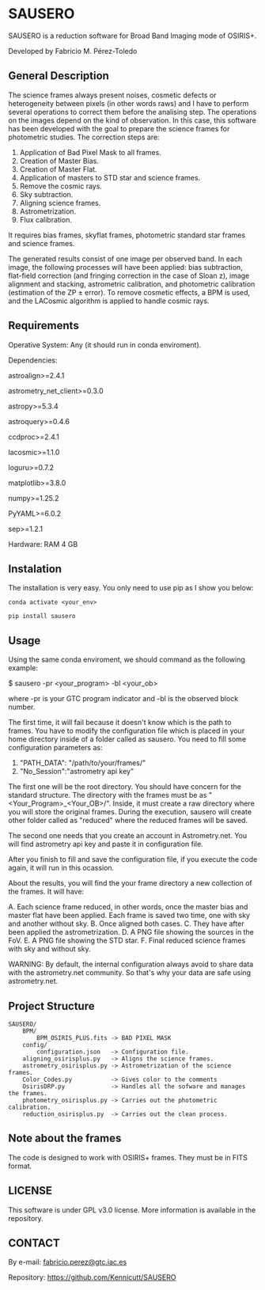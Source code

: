 # SAUSERO

SAUSERO is a reduction software for Broad Band Imaging mode of OSIRIS+.

Developed by Fabricio M. Pérez-Toledo

## General Description

The science frames always present noises, cosmetic defects or heterogeneity between pixels (in other words raws)
and I have to perform several operations to correct them before the analising step. The operations on the images 
depend on the kind of observation. In this case, this software has been developed with the goal to prepare the 
science frames for photometric studies. The correction steps are:

1. Application of Bad Pixel Mask to all frames.
2. Creation of Master Bias.
3. Creation of Master Flat.
4. Application of masters to STD star and science frames.
5. Remove the cosmic rays.
6. Sky subtraction.
7. Aligning science frames.
8. Astrometrization.
9. Flux calibration.

It requires bias frames, skyflat frames, photometric standard star frames and science frames.

The generated results consist of one image per observed band. In each image, the following processes will have
been applied: bias subtraction, flat-field correction (and fringing correction in the case of Sloan z), image 
alignment and stacking, astrometric calibration, and photometric calibration (estimation of the ZP ± error). 
To remove cosmetic effects, a BPM is used, and the LACosmic algorithm is applied to handle cosmic rays.

## Requirements

Operative System: Any (it should run in conda enviroment).

Dependencies:

astroalign>=2.4.1

astrometry_net_client>=0.3.0

astropy>=5.3.4

astroquery>=0.4.6

ccdproc>=2.4.1

lacosmic>=1.1.0

loguru>=0.7.2

matplotlib>=3.8.0

numpy>=1.25.2

PyYAML>=6.0.2

sep>=1.2.1

Hardware: RAM 4 GB

## Instalation

The installation is very easy. You only need to use pip as I show you below:

    conda activate <your_env>

    pip install sausero

## Usage

Using the same conda enviroment, we should command as the following example:

$ sausero -pr <your_program> -bl <your_ob>

where -pr is your GTC program indicator and -bl is the observed block number.

The first time, it will fail because it doesn't know which is the path to frames.
You have to modify the configuration file which is placed in your home directory
inside of a folder called as sausero. You need to fill some configuration parameters
as:

1. "PATH_DATA": "/path/to/your/frames/"
2. "No_Session":"astrometry api key"

The first one will be the root directory. You should have concern for the standard
structure. The directory with the frames must be as "<Your_Program>_<Your_OB>/".
Inside, it must create a raw directory where you will store the original frames.
During the execution, sausero will create other folder called as "reduced" where
the reduced frames will be saved.

The second one needs that you create an account in Astrometry.net. You will find
astrometry api key and paste it in configuration file.

After you finish to fill and save the configuration file, if you execute the code
again, it will run in this ocassion.

About the results, you will find the your frame directory a new collection of the 
frames. It will have:

A. Each science frame reduced, in other words, once the master bias and master
flat have been applied. Each frame is saved two time, one with sky and another
without sky.
B. Once aligned both cases.
C. They have after been applied the astrometrization.
D. A PNG file showing the sources in the FoV.
E. A PNG file showing the STD star.
F. Final reduced science frames with sky and without sky.

WARNING: By default, the internal configuration always avoid to share data with 
the astrometry.net community. So that's why your data are safe using
astrometry.net.

## Project Structure

    SAUSERO/
        BPM/
            BPM_OSIRIS_PLUS.fits -> BAD PIXEL MASK
        config/
            configuration.json   -> Configuration file.
        aligning_osirisplus.py   -> Aligns the science frames. 
        astrometry_osirisplus.py -> Astrometrization of the science frames.
        Color_Codes.py           -> Gives color to the comments
        OsirisDRP.py             -> Handles all the sofware and manages the frames. 
        photometry_osirisplus.py -> Carries out the photometric calibration.
        reduction_osirisplus.py  -> Carries out the clean process.

## Note about the frames

The code is designed to work with OSIRIS+ frames. They must be in FITS format.

## LICENSE

This software is under GPL v3.0 license. More information is available in the
repository.

## CONTACT

By e-mail: fabricio.perez@gtc.iac.es

Repository: https://github.com/Kennicutt/SAUSERO